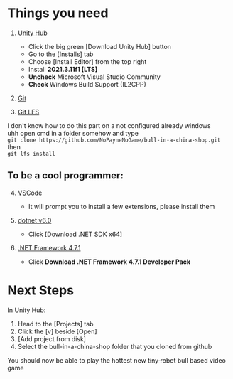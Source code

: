 # Things you need

1. [Unity Hub](https://unity3d.com/get-unity/download)
   * Click the big green [Download Unity Hub] button
   * Go to the [Installs] tab
   * Choose [Install Editor] from the top right
   * Install **2021.3.11f1 [LTS]**
   * **Uncheck** Microsoft Visual Studio Community
   * **Check** Windows Build Support (IL2CPP)

2. [Git](https://git-scm.com)
3. [Git LFS](https://git-lfs.github.com)

I don't know how to do this part on a not configured already windows  
uhh open cmd in a folder somehow and type  
`git clone https://github.com/NoPayneNoGame/bull-in-a-china-shop.git`  
then  
`git lfs install`  

## To be a cool programmer:

4. [VSCode](https://code.visualstudio.com)
   * It will prompt you to install a few extensions, please install them

5. [dotnet v6.0](https://dotnet.microsoft.com/en-us/download)
   * Click [Download .NET SDK x64]

6. [.NET Framework 4.7.1](https://dotnet.microsoft.com/download/dotnet-framework/net471)
   * Click **Download .NET Framework 4.7.1 Developer Pack**

# Next Steps
In Unity Hub:
1. Head to the [Projects] tab
2. Click the [v] beside [Open]
3. [Add project from disk]
4. Select the bull-in-a-china-shop folder that you cloned from github

You should now be able to play the hottest new ~~tiny robot~~ bull based video game
